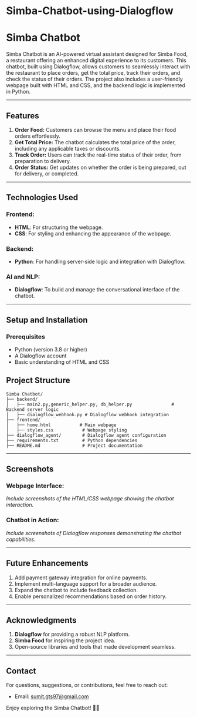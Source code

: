 # Simba-Chatbot-using-Dialogflow
# Simba Chatbot

Simba Chatbot is an AI-powered virtual assistant designed for Simba Food, a restaurant offering an enhanced digital experience to its customers. This chatbot, built using Dialogflow, allows customers to seamlessly interact with the restaurant to place orders, get the total price, track their orders, and check the status of their orders. The project also includes a user-friendly webpage built with HTML and CSS, and the backend logic is implemented in Python.

---

## Features

1. **Order Food:** Customers can browse the menu and place their food orders effortlessly.
2. **Get Total Price:** The chatbot calculates the total price of the order, including any applicable taxes or discounts.
3. **Track Order:** Users can track the real-time status of their order, from preparation to delivery.
4. **Order Status:** Get updates on whether the order is being prepared, out for delivery, or completed.

---

## Technologies Used

### **Frontend:**
- **HTML**: For structuring the webpage.
- **CSS**: For styling and enhancing the appearance of the webpage.

### **Backend:**
- **Python**: For handling server-side logic and integration with Dialogflow.

### **AI and NLP:**
- **Dialogflow**: To build and manage the conversational interface of the chatbot.

---

## Setup and Installation

### **Prerequisites**
- Python (version 3.8 or higher)
- A Dialogflow account
- Basic understanding of HTML and CSS


## Project Structure

```
Simba Chatbot/
├── backend/
│   ├── main2.py,generic_helper.py, db_helper.py               # Backend server logic
│   ├── dialogflow_webhook.py # Dialogflow webhook integration
├── frontend/
│   ├── home.html           # Main webpage
│   ├── styles.css           # Webpage styling
├── dialogflow_agent/        # Dialogflow agent configuration
├── requirements.txt         # Python dependencies
├── README.md                # Project documentation
```

---

## Screenshots

### **Webpage Interface:**
_Include screenshots of the HTML/CSS webpage showing the chatbot interaction._

### **Chatbot in Action:**
_Include screenshots of Dialogflow responses demonstrating the chatbot capabilities._

---

## Future Enhancements

1. Add payment gateway integration for online payments.
2. Implement multi-language support for a broader audience.
3. Expand the chatbot to include feedback collection.
4. Enable personalized recommendations based on order history.

---

## Acknowledgments

1. **Dialogflow** for providing a robust NLP platform.
2. **Simba Food** for inspiring the project idea.
3. Open-source libraries and tools that made development seamless.

---

## Contact

For questions, suggestions, or contributions, feel free to reach out:
- Email: sumit.gts97@gmail.com


Enjoy exploring the Simba Chatbot! 🦁🍔


